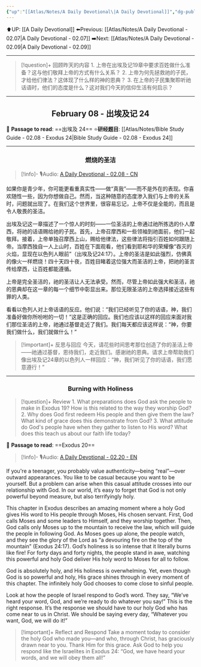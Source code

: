 ```yaml
---
{"up":"[[Atlas/Notes/A Daily Devotional\|A Daily Devotional]]","dg-publish":true,"permalink":"/atlas/notes/a-daily-devotional-02-08/","dgPassFrontmatter":true}
---
```


 ⬆️UP: [[A Daily Devotional]]
⬅️Previous: [[Atlas/Notes/A Daily Devotional - 02.07\|A Daily Devotional - 02.07]]
➡️Next: [[Atlas/Notes/A Daily Devotional - 02.09\|A Daily Devotional - 02.09]]

---

> [!question]+ 回顾昨天的内容
> 1.⁠ ⁠上帝在出埃及记19章中要求百姓做什么准备？这与他们敬拜上帝的方式有什么关系？
> 2.⁠ ⁠上帝为何先拯救祂的子民，才给他们律法？这体现了什么样的神的恩典？
> 3.⁠ ⁠在上帝的子民集聚聆听祂话语时，他们的态度是什么？这对我们今天的信仰生活有何启示？


---
## <center>February 08 - 出埃及记 24</center>

📖 **Passage to read**: ==出埃及 24==
⭐**研经题目**: [[Atlas/Notes/Bible Study Guide - 02.08 - Exodus 24\|Bible Study Guide - 02.08 - Exodus 24]]

---
### <center>燃烧的圣洁</center>

> [!info]- 🎙️Audio: [A Daily Devotional - 02.08 - CN]()

如果你是青少年，你可能更看重真实性——做“真我”——而不是外在的表现。你喜欢随性一些，因为你想做自己。然而，当这种随意的态度渗入我们与上帝的关系时，问题就出现了。在我们这个世界里，很容易忘记，上帝不仅是全能的，而且是令人敬畏的圣洁。

出埃及记这一章描述了一个惊人的时刻——一位圣洁的上帝通过祂所拣选的仆人摩西，将祂的话语赐给祂的子民。首先，上帝召摩西和一些领袖到祂面前，他们一起敬拜。接着，上帝单独召摩西上山，赐给他律法，这些律法将指引百姓如何跟随上帝。当摩西独自一人上山时，百姓在下面观看，他们看到耶和华的荣耀像“吞灭的火焰，显现在以色列人眼前”（出埃及记24:17）。上帝的圣洁是如此强烈，仿佛真的像火一样燃烧！四十天四十夜，百姓目睹着这位强大而圣洁的上帝，把祂的圣言传给摩西，让百姓都能遵循。

上帝是完全圣洁的，祂的圣洁让人无法承受。然而，尽管上帝如此强大和圣洁，祂的恩典却在这一章的每一个细节中彰显出来。那位无限圣洁的上帝选择接近这些有罪的人类。

看看以色列人对上帝话语的反应。他们说：“我们已经听见了你的话语，神，我们准备好做你所吩咐的一切！”这是正确的回应。我们也应该以这样的回应来面对我们那位圣洁的上帝，祂通过基督走近了我们。我们每天都应该这样说：“神，你要我们做什么，我们就做什么！”

> [!important]+ 反思与回应
今天，请花些时间思考那位创造了你的圣洁上帝——祂通过基督，恩待我们，走近我们。感谢祂的恩典。请求上帝帮助我们像出埃及记24章的以色列人一样回应：“神，我们听见了你的话语，我们愿意遵行！”




---
### <center>Burning with Holiness</center>

> [!question]+ Review
> 1.⁠ ⁠What preparations does God ask the people to make in Exodus 19? How is this related to the way they worship God?
> 2.⁠ ⁠Why does God first redeem His people and then give them the law? What kind of grace does this demonstrate from God?
> 3.⁠ ⁠What attitude do God's people have when they gather to listen to His word? What does this teach us about our faith life today?

📖 **Passage to read**: ==Exodus 20==

> [!info]- 🎙️Audio: [A Daily Devotional - 02.20 - EN]()  

If you're a teenager, you probably value authenticity—being “real”—over outward appearances. You like to be casual because you want to be yourself. But a problem can arise when this casual attitude crosses into our relationship with God. In our world, it’s easy to forget that God is not only powerful beyond measure, but also terrifyingly holy.  

This chapter in Exodus describes an amazing moment where a holy God gives His word to His people through Moses, His chosen servant. First, God calls Moses and some leaders to Himself, and they worship together. Then, God calls only Moses up to the mountain to receive the law, which will guide the people in following God. As Moses goes up alone, the people watch, and they see the glory of the Lord as “a devouring fire on the top of the mountain” (Exodus 24:17). God’s holiness is so intense that it literally burns like fire! For forty days and forty nights, the people stand in awe, watching this powerful and holy God deliver His holy word to Moses for all to follow.  

God is absolutely holy, and His holiness is overwhelming. Yet, even though God is so powerful and holy, His grace shines through in every moment of this chapter. The infinitely holy God chooses to come close to sinful people.  

Look at how the people of Israel respond to God’s word. They say, “We’ve heard your word, God, and we’re ready to do whatever you say!” This is the right response. It’s the response we should have to our holy God who has come near to us in Christ. We should be saying every day, “Whatever you want, God, we will do it!”  

> [!important]+ Reflect and Respond
Take a moment today to consider the holy God who made you—and who, through Christ, has graciously drawn near to you. Thank Him for this grace. Ask God to help you respond like the Israelites in Exodus 24: “God, we have heard your words, and we will obey them all!”






















